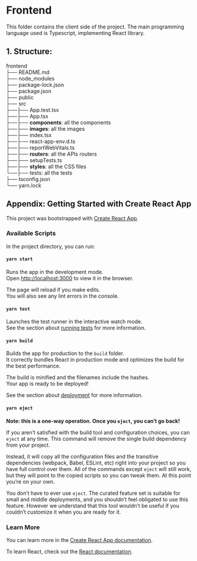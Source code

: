 # Frontend
This folder contains the client side of the project.
The main programming language used is Typescript, implementing React library.

## 1. Structure:
frontend </br>
├── README.md </br>
├── node_modules </br>
├── package-lock.json </br>
├── package.json </br>
├── public </br>
├── src </br>
├──├── App.test.tsx </br>
├──├── App.tsx </br>
├──├── **components**: all the components </br>
├──├── **images**: all the images </br>
├──├── index.tsx </br>
├──├── react-app-env.d.ts </br>
├──├── reportWebVitals.ts </br>
├──├── **routers**: all the APIs routers </br>
├──├── setupTests.ts </br>
├──├── **styles**: all the CSS files </br>
└──├── tests: all the tests </br>
├── tsconfig.json </br>
└── yarn.lock

## Appendix: Getting Started with Create React App

This project was bootstrapped with [Create React App](https://github.com/facebook/create-react-app).

### Available Scripts

In the project directory, you can run:

#### `yarn start`

Runs the app in the development mode.\
Open [http://localhost:3000](http://localhost:3000) to view it in the browser.

The page will reload if you make edits.\
You will also see any lint errors in the console.

#### `yarn test`

Launches the test runner in the interactive watch mode.\
See the section about [running tests](https://facebook.github.io/create-react-app/docs/running-tests) for more information.

#### `yarn build`

Builds the app for production to the `build` folder.\
It correctly bundles React in production mode and optimizes the build for the best performance.

The build is minified and the filenames include the hashes.\
Your app is ready to be deployed!

See the section about [deployment](https://facebook.github.io/create-react-app/docs/deployment) for more information.

#### `yarn eject`

**Note: this is a one-way operation. Once you `eject`, you can’t go back!**

If you aren’t satisfied with the build tool and configuration choices, you can `eject` at any time. This command will remove the single build dependency from your project.

Instead, it will copy all the configuration files and the transitive dependencies (webpack, Babel, ESLint, etc) right into your project so you have full control over them. All of the commands except `eject` will still work, but they will point to the copied scripts so you can tweak them. At this point you’re on your own.

You don’t have to ever use `eject`. The curated feature set is suitable for small and middle deployments, and you shouldn’t feel obligated to use this feature. However we understand that this tool wouldn’t be useful if you couldn’t customize it when you are ready for it.

### Learn More

You can learn more in the [Create React App documentation](https://facebook.github.io/create-react-app/docs/getting-started).

To learn React, check out the [React documentation](https://reactjs.org/).

